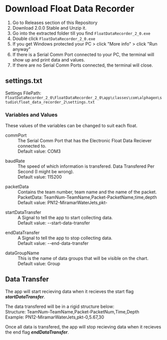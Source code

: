 # Download Float Data Recorder

1. Go to Releases section of this Repository
2. Download 2.0.0 Stable and Unzip it.
3. Go into the extracted folder till you find `FloatDataRecorder_2_0.exe`
4. Double click `FloatDataRecorder_2_0.exe`
5. If you get Windows protected your PC > click "More info" > click "Run anyway"
6. If there is a Serial Comm Port connected to your PC, the terminal will show up and print data and values.
7. If there are no Serial Comm Ports connected, the terminal will close.

## settings.txt
Settings FilePath: `FloatDataRecorder_2_0\FloatDataRecorder_2_0\app\classes\com\alphagen\studio\float_data_recorder_2\settings.txt`

### Variables and Values

These values of the variables can be changed to suit each float.

<dl><dt>commPort</dt>
  <dd>The Serial Comm Port that has the Electronic Float Data Reciever connected to.
    <br>Default value: COM3</dd>
</dl>
<dl><dt>baudRate</dt>
  <dd>The speed of which information is transfered. Data Transfered Per Second (I might be wrong).
    <br>Default value: 115200</dd>
</dl>
<dl><dt>packetData</dt>
  <dd>Contains the team number, team name and the name of the packet.
    <br>PacketData: TeamNum-TeamName,Packet-PacketName,time,depth
    <br>Default value: PN12-MiramarWaterJets,pkt-</dd>
</dl>
<dl><dt>startDataTransfer</dt>
  <dd>A Signal to tell the app to start collecting data.
    <br>Default value: --start-data-transfer</dd>
</dl>
<dl><dt>endDataTransfer</dt>
  <dd>A Signal to tell the app to stop collecting data.
    <br>Default value: --end-data-transfer</dd>
</dl>
<dl><dt>dataGroupName</dt>
  <dd>This is the name of data groups that will be visible on the chart.
    <br>Default value: Group</dd>
</dl>

## Data Transfer

The app will start recieving data when it recieves the start flag **_startDataTransfer_**.<br>

The data transfered will be in a rigid structure below:<br>
Structure: TeamNum-TeamName,Packet-PacketNum,Time,Depth<br>
Example: PN12-MiramarWaterJets,pkt-0,5.67,30<br>

Once all data is transfered, the app will stop recieving data when it recieves the end flag **_endDataTransfer_**.<br>
